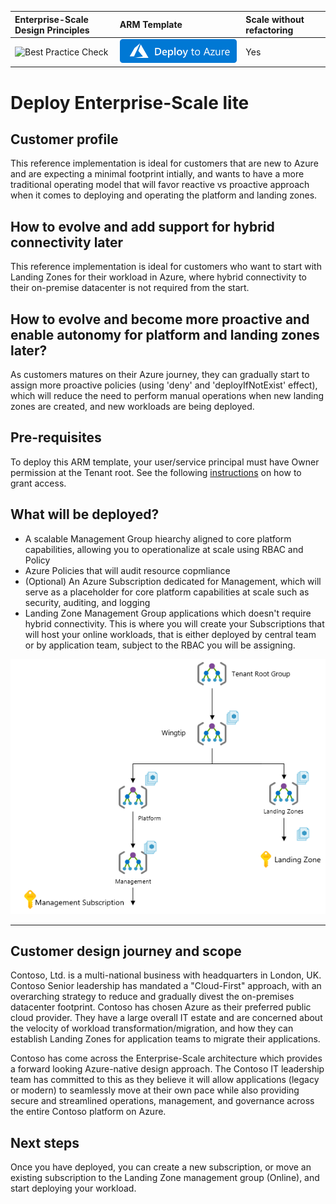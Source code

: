 
| Enterprise-Scale Design Principles | ARM Template | Scale without refactoring |
|:-------------|:--------------|:--------------|
|![Best Practice Check](https://azurequickstartsservice.blob.core.windows.net/badges/subscription-deployments/create-rg-lock-role-assignment/BestPracticeResult.svg)|[![Deploy To Azure](https://raw.githubusercontent.com/Azure/azure-quickstart-templates/master/1-CONTRIBUTION-GUIDE/images/deploytoazure.svg?sanitize=true)](https://ms.portal.azure.com/?feature.customportal=false#create/Microsoft.Template/uri/https%3A%2F%2Fraw.githubusercontent.com%2FAzure%2FAzOps%2Fmain%2Ftemplate%2Fux-foundation.json/createUIDefinitionUri/https%3A%2F%2Fraw.githubusercontent.com%2FAzure%2FAzOps%2Fmain%2Ftemplate%2Fesux.json) | Yes |

# Deploy Enterprise-Scale lite

## Customer profile

This reference implementation is ideal for customers that are new to Azure and are expecting a minimal footprint intially, and wants to have a more traditional operating model that will favor reactive vs proactive approach when it comes to deploying and operating the platform and landing zones.

## How to evolve and add support for hybrid connectivity later
This reference implementation is ideal for customers who want to start with Landing Zones for their workload in Azure, where hybrid connectivity to their on-premise datacenter is not required from the start.

## How to evolve and become more proactive and enable autonomy for platform and landing zones later?
As customers matures on their Azure journey, they can gradually start to assign more proactive policies (using 'deny' and 'deployIfNotExist' effect), which will reduce the need to perform manual operations when new landing zones are created, and new workloads are being deployed.

## Pre-requisites
To deploy this ARM template, your user/service principal must have Owner permission at the Tenant root.
See the following [instructions](https://docs.microsoft.com/en-us/azure/role-based-access-control/elevate-access-global-admin) on how to grant access.

## What will be deployed?
- A scalable Management Group hiearchy aligned to core platform capabilities, allowing you to operationalize at scale using RBAC and Policy
- Azure Policies that will audit resource copmliance
- (Optional) An Azure Subscription dedicated for Management, which will serve as a placeholder for core platform capabilities at scale such as security, auditing, and logging
- Landing Zone Management Group applications which doesn't require hybrid connectivity. This is where you will create your Subscriptions that will host your online workloads, that is either deployed by central team or by application team, subject to the RBAC you will be assigning.

![Enterprise-Scale with audit](./media/lite.png)

---

## Customer design journey and scope

Contoso, Ltd. is a multi-national business with headquarters in London, UK. Contoso Senior leadership has mandated a "Cloud-First" approach, with an overarching strategy to reduce and gradually divest the on-premises datacenter footprint. Contoso has chosen Azure as their preferred public cloud provider. They have a large overall IT estate and are concerned about the velocity of workload transformation/migration, and how they can establish Landing Zones for application teams to migrate their applications.

Contoso has come across the Enterprise-Scale architecture which provides a forward looking Azure-native design approach. The Contoso IT leadership team has committed to this as they believe it will allow applications (legacy or modern) to seamlessly move at their own pace while also providing secure and streamlined operations, management, and governance across the entire Contoso platform on Azure.

## Next steps

Once you have deployed, you can create a new subscription, or move an existing subscription to the Landing Zone management group (Online), and start deploying your workload.
